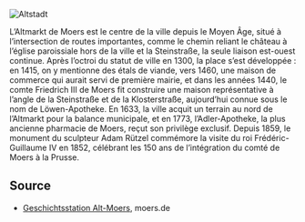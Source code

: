 ![Altstadt](./images/moers-gs/p1.1.jpg)

L’Altmarkt de Moers est le centre de la ville depuis le Moyen Âge, situé à l’intersection de routes importantes, comme le chemin reliant le château à l’église paroissiale hors de la ville et la Steinstraße, la seule liaison est-ouest continue. Après l’octroi du statut de ville en 1300, la place s’est développée : en 1415, on y mentionne des étals de viande, vers 1460, une maison de commerce qui aurait servi de première mairie, et dans les années 1440, le comte Friedrich III de Moers fit construire une maison représentative à l’angle de la Steinstraße et de la Klosterstraße, aujourd’hui connue sous le nom de Löwen-Apotheke. En 1633, la ville acquit un terrain au nord de l’Altmarkt pour la balance municipale, et en 1773, l’Adler-Apotheke, la plus ancienne pharmacie de Moers, reçut son privilège exclusif. Depuis 1859, le monument du sculpteur Adam Rützel commémore la visite du roi Frédéric-Guillaume IV en 1852, célébrant les 150 ans de l’intégration du comté de Moers à la Prusse.

Source
------

* [Geschichtsstation Alt-Moers], moers.de

[Geschichtsstation Alt-Moers]: https://www-moers-de.translate.goog/leben-moers/geschichtsstation/geschichtsstation-01-altstadt?_x_tr_sl=de&_x_tr_tl=fr
